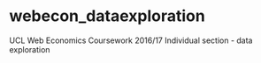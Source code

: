 # webecon_dataexploration
UCL Web Economics Coursework 2016/17
Individual section - data exploration
